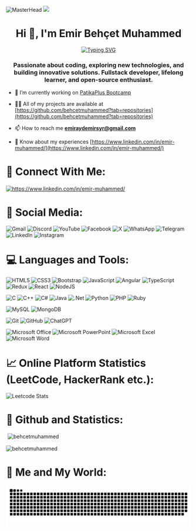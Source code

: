 ![MasterHead](http://media.licdn.com/dms/image/D4D16AQHAZmq3H5z5xw/profile-displaybackgroundimage-shrink_350_1400/0/1685387431327?e=1719446400&v=beta&t=EJ5xb7QIWArX-8otPixm2wyhvdelcBM_RJoU5P8N14Q)
![](https://komarev.com/ghpvc/?username=behcetmuhammed&color=blue)
<h1 align="center">Hi 👋, I'm Emir Behçet Muhammed</h1>

<div align="center">
 <a href="https://github.com/behcetmuhammed">
  <img src="https://readme-typing-svg.demolab.com?font=Fira+Code&size=28&duration=3000&pause=500&center=true&vCenter=true&width=435&lines=%e2%9c%a8+Emir+Behçet+Muhammed+%e2%9c%a8;%f0%9f%93%9a+Full+Stack+Developer+%f0%9f%92%bb;Welcome+To+My+Profile+%f0%9f%91%80" alt="Typing SVG" />
 </a>
</div>


<h3 align="center">Passionate about coding, exploring new technologies, and building innovative solutions. Fullstack developer, lifelong learner, and open-source enthusiast.</h3>

- 🔭 I’m currently working on [PatikaPlus Bootcamp](https://github.com/behcetmuhammed/PatikaPlus)

- 👨‍💻 All of my projects are available at [https://github.com/behcetmuhammed?tab=repositories](https://github.com/behcetmuhammed?tab=repositories)

- 📫 How to reach me **emiraydemirsyr@gmail.com**

- 📄 Know about my experiences [https://www.linkedin.com/in/emir-muhammed/](https://www.linkedin.com/in/emir-muhammed/)


# 📝 Connect With Me:
<p align="left">
<a href="https://linkedin.com/in/https://www.linkedin.com/in/emir-muhammed/" target="blank"><img align="center" src="https://raw.githubusercontent.com/rahuldkjain/github-profile-readme-generator/master/src/images/icons/Social/linked-in-alt.svg" alt="https://www.linkedin.com/in/emir-muhammed/" height="30" width="40" /></a>
</p>

# 📱 Social Media:
![Gmail](https://img.shields.io/badge/Gmail-D14836?style=for-the-badge&logo=gmail&logoColor=white)
![Discord](https://img.shields.io/badge/Discord-%235865F2.svg?style=for-the-badge&logo=discord&logoColor=white)
![YouTube](https://img.shields.io/badge/YouTube-%23FF0000.svg?style=for-the-badge&logo=YouTube&logoColor=white)
![Facebook](https://img.shields.io/badge/Facebook-%231877F2.svg?style=for-the-badge&logo=Facebook&logoColor=white)
![X](https://img.shields.io/badge/X-%23000000.svg?style=for-the-badge&logo=X&logoColor=white)
![WhatsApp](https://img.shields.io/badge/WhatsApp-25D366?style=for-the-badge&logo=whatsapp&logoColor=white)
![Telegram](https://img.shields.io/badge/Telegram-2CA5E0?style=for-the-badge&logo=telegram&logoColor=white)
![LinkedIn](https://img.shields.io/badge/linkedin-%230077B5.svg?style=for-the-badge&logo=linkedin&logoColor=white)
![Instagram](https://img.shields.io/badge/Instagram-%23E4405F.svg?style=for-the-badge&logo=Instagram&logoColor=white)




# 💻 Languages and Tools:

![HTML5](https://img.shields.io/badge/html5-%23E34F26.svg?style=for-the-badge&logo=html5&logoColor=white)
![CSS3](https://img.shields.io/badge/css3-%231572B6.svg?style=for-the-badge&logo=css3&logoColor=white)
![Bootstrap](https://img.shields.io/badge/bootstrap-%238511FA.svg?style=for-the-badge&logo=bootstrap&logoColor=white)
![JavaScript](https://img.shields.io/badge/javascript-%23323330.svg?style=for-the-badge&logo=javascript&logoColor=%23F7DF1E)
![Angular](https://img.shields.io/badge/angular-%23DD0031.svg?style=for-the-badge&logo=angular&logoColor=white)
![TypeScript](https://img.shields.io/badge/typescript-%23007ACC.svg?style=for-the-badge&logo=typescript&logoColor=white)
![Redux](https://img.shields.io/badge/redux-%23593d88.svg?style=for-the-badge&logo=redux&logoColor=white)
![React](https://img.shields.io/badge/react-%2320232a.svg?style=for-the-badge&logo=react&logoColor=%2361DAFB)
![NodeJS](https://img.shields.io/badge/node.js-6DA55F?style=for-the-badge&logo=node.js&logoColor=white)

![C](https://img.shields.io/badge/c-%2300599C.svg?style=for-the-badge&logo=c&logoColor=white)
![C++](https://img.shields.io/badge/c++-%2300599C.svg?style=for-the-badge&logo=c%2B%2B&logoColor=white)
![C#](https://img.shields.io/badge/c%23-%23239120.svg?style=for-the-badge&logo=csharp&logoColor=white)
![Java](https://img.shields.io/badge/java-%23ED8B00.svg?style=for-the-badge&logo=openjdk&logoColor=white)
![.Net](https://img.shields.io/badge/.NET-5C2D91?style=for-the-badge&logo=.net&logoColor=white)
![Python](https://img.shields.io/badge/python-3670A0?style=for-the-badge&logo=python&logoColor=ffdd54)
![PHP](https://img.shields.io/badge/php-%23777BB4.svg?style=for-the-badge&logo=php&logoColor=white)
![Ruby](https://img.shields.io/badge/ruby-%23CC342D.svg?style=for-the-badge&logo=ruby&logoColor=white)

![MySQL](https://img.shields.io/badge/mysql-%2300f.svg?style=for-the-badge&logo=mysql&logoColor=white)
![MongoDB](https://img.shields.io/badge/MongoDB-%234ea94b.svg?style=for-the-badge&logo=mongodb&logoColor=white)

![Git](https://img.shields.io/badge/git-%23F05033.svg?style=for-the-badge&logo=git&logoColor=white)
![GitHub](https://img.shields.io/badge/github-%23121011.svg?style=for-the-badge&logo=github&logoColor=white)
![ChatGPT](https://img.shields.io/badge/chatGPT-74aa9c?style=for-the-badge&logo=openai&logoColor=white)

![Microsoft Office](https://img.shields.io/badge/Microsoft_Office-D83B01?style=for-the-badge&logo=microsoft-office&logoColor=white)
![Microsoft PowerPoint](https://img.shields.io/badge/Microsoft_PowerPoint-B7472A?style=for-the-badge&logo=microsoft-powerpoint&logoColor=white)
![Microsoft Excel](https://img.shields.io/badge/Microsoft_Excel-217346?style=for-the-badge&logo=microsoft-excel&logoColor=white)
![Microsoft Word](https://img.shields.io/badge/Microsoft_Word-2B579A?style=for-the-badge&logo=microsoft-word&logoColor=white)

# 📈 Online Platform Statistics (LeetCode, HackerRank etc.):
![Leetcode Stats](https://leetcard.jacoblin.cool/behcetmuhammed?theme=unicorn)

# 📄 Github and  Statistics:
<p>&nbsp;<img align="center" src="https://github-readme-stats.vercel.app/api?username=behcetmuhammed&show_icons=true&locale=en" alt="behcetmuhammed" /></p>
<p><img align="center" src="https://github-readme-streak-stats.herokuapp.com/?user=behcetmuhammed&" alt="behcetmuhammed" /></p>


# 🌱 Me and My World:
<picture>
  <source media="(prefers-color-scheme: dark)" srcset="https://raw.githubusercontent.com/behcetmuhammed/behcetmuhammed/output/github-contribution-grid-snake-dark.svg">
  <source media="(prefers-color-scheme: light)" srcset="https://raw.githubusercontent.com/behcetmuhammed/behcetmuhammed/output/github-contribution-grid-snake.svg">
  <img alt="github contribution grid snake animation" src="https://raw.githubusercontent.com/behcetmuhammed/behcetmuhammed/output/github-contribution-grid-snake.svg">
</picture>
